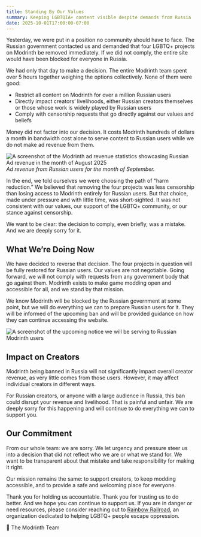 ```yaml
---
title: Standing By Our Values
summary: Keeping LGBTQIA+ content visible despite demands from Russia
date: 2025-10-01T17:00:00-07:00
---
```


Yesterday, we were put in a position no community should have to face. The Russian government contacted us and demanded that four LGBTQ+ projects on Modrinth be removed immediately. If we did not comply, the entire site would have been blocked for everyone in Russia.

We had only that day to make a decision. The entire Modrinth team spent over 5 hours together weighing the options collectively. None of them were good:

- Restrict all content on Modrinth for over a million Russian users
- Directly impact creators’ livelihoods, either Russian creators themselves or those whose work is widely played by Russian users
- Comply with censorship requests that go directly against our values and beliefs

Money did not factor into our decision. It costs Modrinth hundreds of dollars a month in bandwidth cost alone to serve content to Russian users while we do not make ad revenue from them.

![A screenshot of the Modrinth ad revenue statistics showcasing Russian Ad revenue in the month of August 2025](./russia-ad-rev.png)
_Ad revenue from Russian users for the month of September._

In the end, we told ourselves we were choosing the path of “harm reduction.” We believed that removing the four projects was less censorship than losing access to Modrinth entirely for Russian users. But that choice, made under pressure and with little time, was short-sighted. It was not consistent with our values, our support of the LGBTQ+ community, or our stance against censorship.

We want to be clear: the decision to comply, even briefly, was a mistake. And we are deeply sorry for it.

## What We’re Doing Now

We have decided to reverse that decision. The four projects in question will be fully restored for Russian users.
Our values are not negotiable. Going forward, we will not comply with requests from any government body that go against them. Modrinth exists to make game modding open and accessible for all, and we stand by that mission.

We know Modrinth will be blocked by the Russian government at some point, but we will do everything we can to prepare Russian users for it. They will be informed of the upcoming ban and will be provided guidance on how they can continue accessing the website.

![A screenshot of the upcoming notice we will be serving to Russian Modrinth users](./russia-notice.png)

## Impact on Creators

Modrinth being banned in Russia will not significantly impact overall creator revenue, as very little comes from those users. However, it may affect individual creators in different ways.

For Russian creators, or anyone with a large audience in Russia, this ban could disrupt your revenue and livelihood. That is painful and unfair. We are deeply sorry for this happening and will continue to do everything we can to support you.

## Our Commitment

From our whole team: we are sorry. We let urgency and pressure steer us into a decision that did not reflect who we are or what we stand for. We want to be transparent about that mistake and take responsibility for making it right.

Our mission remains the same: to support creators, to keep modding accessible, and to provide a safe and welcoming place for everyone.

Thank you for holding us accountable. Thank you for trusting us to do better. And we hope you can continue to support us.
If you are in danger or need resources, please consider reaching out to [Rainbow Railroad](https://www.rainbowrailroad.org/), an organization dedicated to helping LGBTQ+ people escape oppression.

💚 The Modrinth Team

